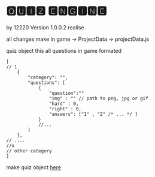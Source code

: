 # 🆀🆄🅸🆉 🅴🅽🅶🅸🅽🅴

by 12220
Version 1.0.0.2 realise

all changes make in game -> ProjectData -> projectData.js

quiz object this all questions in game formated 
```
[
// 1
    {
        "category": "",
        "questions": [
            {
                "question":""
                "img" : "" // path to png, jpg or gif
                "hard" : 0,
                "right" : 0,
                "answers": ["1" , "2" /* ... */ ]
            }
            //...
        ]
    },
// ....
//n
// other category
]
```

make quiz object [here](https://12220user.github.io/QUIZ_ENGINE/index.html)
